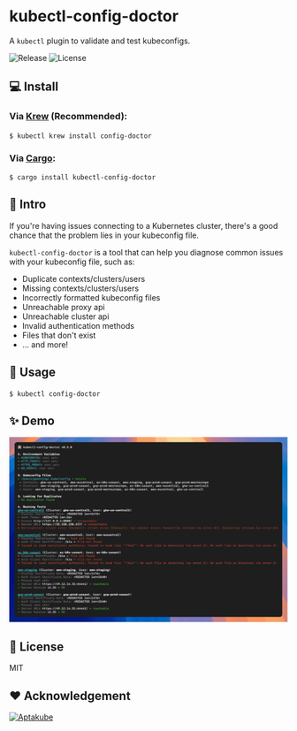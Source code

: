 # kubectl-config-doctor

A `kubectl` plugin to validate and test kubeconfigs.

![Release](https://img.shields.io/github/v/release/aptakube/kubectl-config-doctor)
![License](https://img.shields.io/github/license/aptakube/kubectl-config-doctor)

## 💻 Install

### Via [Krew](https://github.com/kubernetes-sigs/krew) (Recommended):

```shell
$ kubectl krew install config-doctor
```

### Via [Cargo](https://doc.rust-lang.org/stable/cargo/):

```shell
$ cargo install kubectl-config-doctor
```

## 📝 Intro

If you're having issues connecting to a Kubernetes cluster, there's a good chance that the problem lies in your kubeconfig file. 

`kubectl-config-doctor` is a tool that can help you diagnose common issues with your kubeconfig file, such as:

- Duplicate contexts/clusters/users
- Missing contexts/clusters/users
- Incorrectly formatted kubeconfig files
- Unreachable proxy api
- Unreachable cluster api
- Invalid authentication methods
- Files that don't exist
- ... and more!

## 🚀 Usage

```shell
$ kubectl config-doctor
```

## ✨ Demo

![](./demo.png)

## 📃 License

MIT

## ❤️ Acknowledgement

<a href="https://aptakube.com">
    <img src="https://aptakube.com/og.png" alt="Aptakube">
</a>
